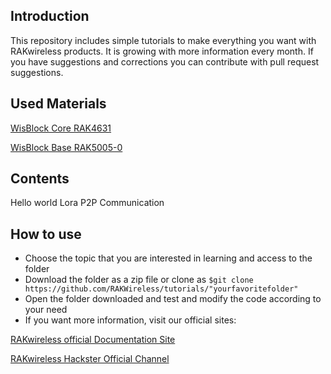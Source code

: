 ## Introduction

This repository includes simple tutorials to make everything you want with RAKwireless products. It is growing with more information every month. If you have suggestions and corrections you can contribute with pull request suggestions.

## Used Materials

[WisBlock Core RAK4631](https://store.rakwireless.com/products/rak4631-lpwan-node)

[WisBlock Base RAK5005-0](https://store.rakwireless.com/products/rak5005-o-base-board)

## Contents 

Hello world
Lora P2P Communication

## How to use

- Choose the topic that you are interested in learning and access to the folder
- Download the folder as a zip file or clone as `$git clone https://github.com/RAKWireless/tutorials/"yourfavoritefolder"`
- Open the folder downloaded and test and modify the code according to your need
- If you want more information, visit our official sites:

[RAKwireless official Documentation Site](https://docs.rakwireless.com/Introduction/)

[RAKwireless Hackster Official Channel](https://docs.rakwireless.com/Introduction/)